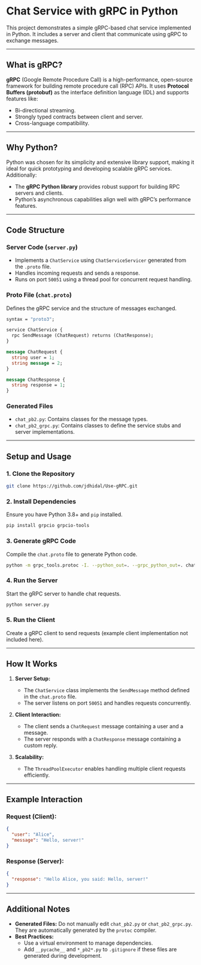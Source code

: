 # Chat Service with gRPC in Python

This project demonstrates a simple gRPC-based chat service implemented in Python. It includes a server and client that communicate using gRPC to exchange messages.

---

## **What is gRPC?**

**gRPC** (Google Remote Procedure Call) is a high-performance, open-source framework for building remote procedure call (RPC) APIs. It uses **Protocol Buffers (protobuf)** as the interface definition language (IDL) and supports features like:
- Bi-directional streaming.
- Strongly typed contracts between client and server.
- Cross-language compatibility.

---

## **Why Python?**

Python was chosen for its simplicity and extensive library support, making it ideal for quick prototyping and developing scalable gRPC services. Additionally:
- The **gRPC Python library** provides robust support for building RPC servers and clients.
- Python’s asynchronous capabilities align well with gRPC’s performance features.

---

## **Code Structure**

### **Server Code (`server.py`)**

- Implements a `ChatService` using `ChatServiceServicer` generated from the `.proto` file.
- Handles incoming requests and sends a response.
- Runs on port `50051` using a thread pool for concurrent request handling.

### **Proto File (`chat.proto`)**
Defines the gRPC service and the structure of messages exchanged.

```proto
syntax = "proto3";

service ChatService {
  rpc SendMessage (ChatRequest) returns (ChatResponse);
}

message ChatRequest {
  string user = 1;
  string message = 2;
}

message ChatResponse {
  string response = 1;
}
```

### **Generated Files**
- `chat_pb2.py`: Contains classes for the message types.
- `chat_pb2_grpc.py`: Contains classes to define the service stubs and server implementations.

---

## **Setup and Usage**

### **1. Clone the Repository**
```bash
git clone https://github.com/jdhidal/Use-gRPC.git
```

### **2. Install Dependencies**
Ensure you have Python 3.8+ and `pip` installed.

```bash
pip install grpcio grpcio-tools
```

### **3. Generate gRPC Code**
Compile the `chat.proto` file to generate Python code.

```bash
python -m grpc_tools.protoc -I. --python_out=. --grpc_python_out=. chat.proto
```

### **4. Run the Server**
Start the gRPC server to handle chat requests.

```bash
python server.py
```

### **5. Run the Client**
Create a gRPC client to send requests (example client implementation not included here).

---

## **How It Works**

1. **Server Setup:**
   - The `ChatService` class implements the `SendMessage` method defined in the `chat.proto` file.
   - The server listens on port `50051` and handles requests concurrently.

2. **Client Interaction:**
   - The client sends a `ChatRequest` message containing a user and a message.
   - The server responds with a `ChatResponse` message containing a custom reply.

3. **Scalability:**
   - The `ThreadPoolExecutor` enables handling multiple client requests efficiently.

---

## **Example Interaction**

### Request (Client):
```json
{
  "user": "Alice",
  "message": "Hello, server!"
}
```

### Response (Server):
```json
{
  "response": "Hello Alice, you said: Hello, server!"
}
```

---


## **Additional Notes**

- **Generated Files:** Do not manually edit `chat_pb2.py` or `chat_pb2_grpc.py`. They are automatically generated by the `protoc` compiler.
- **Best Practices:**
  - Use a virtual environment to manage dependencies.
  - Add `__pycache__` and `*_pb2*.py` to `.gitignore` if these files are generated during development.

